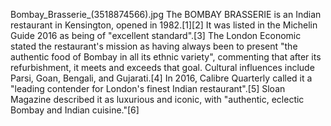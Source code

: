 Bombay_Brasserie_(3518874566).jpg The BOMBAY BRASSERIE is an Indian restaurant in Kensington, opened in 1982.[1][2] It was listed in the Michelin Guide 2016 as being of "excellent standard".[3] The London Economic stated the restaurant's mission as having always been to present "the authentic food of Bombay in all its ethnic variety", commenting that after its refurbishment, it meets and exceeds that goal. Cultural influences include Parsi, Goan, Bengali, and Gujarati.[4] In 2016, Calibre Quarterly called it a "leading contender for London's finest Indian restaurant".[5] Sloan Magazine described it as luxurious and iconic, with "authentic, eclectic Bombay and Indian cuisine."[6]
